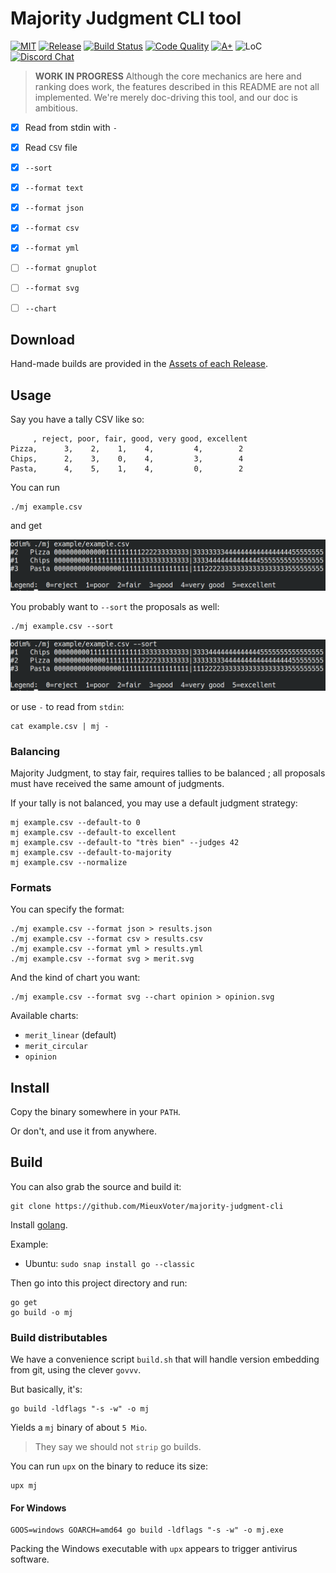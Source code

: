 # Majority Judgment CLI tool

[![MIT](https://img.shields.io/github/license/MieuxVoter/majority-judgment-cli?style=for-the-badge)](LICENSE)
[![Release](https://img.shields.io/github/v/release/MieuxVoter/majority-judgment-cli?include_prereleases&style=for-the-badge)](https://github.com/MieuxVoter/majority-judgment-cli/releases)
[![Build Status](https://img.shields.io/github/workflow/status/MieuxVoter/majority-judgment-cli/Go?style=for-the-badge)](https://github.com/MieuxVoter/majority-judgment-cli/actions/workflows/go.yml)
[![Code Quality](https://img.shields.io/codefactor/grade/github/MieuxVoter/majority-judgment-cli?style=for-the-badge)](https://www.codefactor.io/repository/github/mieuxvoter/majority-judgment-cli)
[![A+](https://img.shields.io/badge/go%20report-A+-brightgreen.svg?style=for-the-badge)](https://goreportcard.com/report/github.com/mieuxvoter/majority-judgment-cli)
![LoC](https://img.shields.io/tokei/lines/github/MieuxVoter/majority-judgment-cli?style=for-the-badge)
[![Discord Chat](https://img.shields.io/discord/705322981102190593.svg?style=for-the-badge)](https://discord.gg/rAAQG9S)

> **WORK IN PROGRESS**
> Although the core mechanics are here and ranking does work,
> the features described in this README are not all implemented.
> We're merely doc-driving this tool, and our doc is ambitious.

- [x] Read from stdin with `-`
- [x] Read `CSV` file
- [x] `--sort`
- [x] `--format text`
- [x] `--format json`
- [x] `--format csv`
- [x] `--format yml`
- [ ] `--format gnuplot`
- [ ] `--format svg`
- [ ] `--chart`


## Download

Hand-made builds are provided in the [Assets of each Release](https://github.com/MieuxVoter/majority-judgment-cli/releases).


## Usage

Say you have a tally CSV like so:

	     , reject, poor, fair, good, very good, excellent
	Pizza,      3,    2,    1,    4,         4,        2
	Chips,      2,    3,    0,    4,         3,        4
	Pasta,      4,    5,    1,    4,         0,        2

You can run

    ./mj example.csv

and get

![Output of the command ; merit profiles are drawn in ASCII Art](example/screenshot.png)

You probably want to `--sort` the proposals as well:

    ./mj example.csv --sort

![Output of the command ; the same but with sorted proposals](example/screenshot_sorted.png)

or use `-` to read from `stdin`:

    cat example.csv | mj -


### Balancing

Majority Judgment, to stay fair, requires tallies to be balanced ; all proposals must have received the same amount of judgments.

If your tally is not balanced, you may use a default judgment strategy:

    mj example.csv --default-to 0
    mj example.csv --default-to excellent
    mj example.csv --default-to "très bien" --judges 42
    mj example.csv --default-to-majority
    mj example.csv --normalize


### Formats

You can specify the format:

    ./mj example.csv --format json > results.json
    ./mj example.csv --format csv > results.csv
    ./mj example.csv --format yml > results.yml
    ./mj example.csv --format svg > merit.svg

And the kind of chart you want:

    ./mj example.csv --format svg --chart opinion > opinion.svg

Available charts:
- `merit_linear` (default)
- `merit_circular`
- `opinion`


## Install

Copy the binary somewhere in your `PATH`.

Or don't, and use it from anywhere.


## Build

You can also grab the source and build it:

    git clone https://github.com/MieuxVoter/majority-judgment-cli

Install [golang](https://golang.org/doc/install).

Example:
- Ubuntu: `sudo snap install go --classic`

Then go into this project directory and run:

    go get
    go build -o mj


### Build distributables

We have a convenience script `build.sh` that will handle version embedding from git,
using the clever `govvv`.

But basically, it's:

    go build -ldflags "-s -w" -o mj

Yields a `mj` binary of about `5 Mio`.

> They say we should not `strip` go builds.

You can run `upx` on the binary to reduce its size:

    upx mj


#### For Windows

    GOOS=windows GOARCH=amd64 go build -ldflags "-s -w" -o mj.exe

Packing the Windows executable with `upx` appears to trigger antivirus software.

